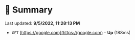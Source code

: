 # 📖 Summary
Last updated: **9/5/2022, 11:28:13 PM**

- `GET` [https://google.com](https://google.com) - **Up** (188ms)
